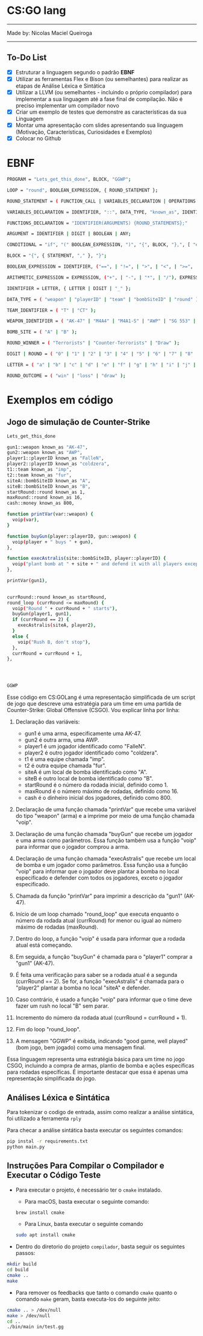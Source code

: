 # CS:GO lang

---

Made by: Nicolas Maciel Queiroga

---

## To-Do List

- [x]  Estruturar a linguagem segundo o padrão ********EBNF********
- [x]  Utilizar as ferramentas Flex e Bison (ou semelhantes) para realizar as etapas de Análise Léxica e Sintática
- [x]  Utilizar a LLVM (ou semelhantes - incluindo o próprio compilador) para implementar a sua linguagem até a fase final de compilação. Não é preciso implementar um compilador novo
- [x]  Criar um exemplo de testes que demonstre as características da sua Linguagem
- [x]  Montar uma apresentação com slides apresentando sua linguagem (Motivação, Características, Curiosidades e Exemplos)
- [x]  Colocar no Github

# EBNF

```bash
PROGRAM = "Lets_get_this_done", BLOCK, "GGWP";

LOOP = "round", BOOLEAN_EXPRESSION, { ROUND_STATEMENT };

ROUND_STATEMENT = ( FUNCTION_CALL | VARIABLES_DECLARATION | OPERATIONS );

VARIABLES_DECLARATION = IDENTIFIER, "::", DATA_TYPE, "known_as", IDENTIFIER;

FUNCTIONS_DECLARATION = "IDENTIFIER(ARGUMENTS) {ROUND_STATEMENTS};"

ARGUMENT = IDENTIFIER | DIGIT | BOOLEAN | ANY;

CONDITIONAL = "if", "(" BOOLEAN_EXPRESSION, ")", "{", BLOCK, "},", [ "else", "{", BLOCK, "}," ];

BLOCK = "{", { STATEMENT, "," }, "}";

BOOLEAN_EXPRESSION = IDENTIFIER, ("==", | "!=", | ">", | "<", | ">=", | "<="), IDENTIFIER;

ARITHMETIC_EXPRESSION = EXPRESSION, ("+", | "-", | "*", | "/"), EXPRESSION;

IDENTIFIER = LETTER, { LETTER | DIGIT | "_" };

DATA_TYPE = ( "weapon" | "playerID" | "team" | "bombSiteID" | "round" );

TEAM_IDENTIFIER = ( "T" | "CT" );

WEAPON_IDENTIFIER = ( "AK-47" | "M4A4" | "M4A1-S" | "AWP" | "SG 553" | "Glock-18" | "USP-S" | "P2000" | "Desert Eagle" | "Tec-9" | "Five-SeveN" | "MP7" | "MP9" | "PP-Bizon" | "MAC-10" | "Galil AR" | "FAMAS" | "Sawed-Off" | "Nova" | "XM1014" | "MAG-7" | "M249" | "Negev" );

BOMB_SITE = ( "A" | "B" );

ROUND_WINNER = ( "Terrorists" | "Counter-Terrorists" | "Draw" );

DIGIT | ROUND = ( "0" | "1" | "2" | "3" | "4" | "5" | "6" | "7" | "8" | "9" );

LETTER = ( "a" | "b" | "c" | "d" | "e" | "f" | "g" | "h" | "i" | "j" | "k" | "l" | "m" | "n" | "o" | "p" | "q" | "r" | "s" | "t" | "u" | "v" | "w" | "x" | "y" | "z" | "A" | "B" | "C" | "D" | "E" | "F" | "G" | "H" | "I" | "J" | "K" | "L" | "M" | "N" | "O" | "P" | "Q" | "R" | "S" | "T" | "U" | "V" | "W" | "X" | "Y" | "Z" );

ROUND_OUTCOME = ( "win" | "loss" | "draw" );
```

# Exemplos em código

## Jogo de simulação de Counter-Strike

```bash
Lets_get_this_done

gun1::weapon known_as "AK-47",
gun2::weapon known_as "AWP",
player1::playerID known_as "FalleN",
player2::playerID known_as "coldzera",
t1::team known_as "imp",
t2::team known_as "fur",
siteA::bombSiteID known_as "A",
siteB::bombSiteID known_as "B",
startRound::round known_as 1,
maxRound::round known_as 16,
cash::money known_as 800,

function printVar(var::weapon) {
  voip(var),
}

function buyGun(player::playerID, gun::weapon) {
  voip(player + " buys " + gun),
},

function execAstralis(site::bombSiteID, player::playerID) {
  voip("plant bomb at " + site + " and defend it with all players except " + player),
},

printVar(gun1),

  
currRound::round known_as startRound,
round_loop (currRound <= maxRound) {
  voip("Round " + currRound + " starts"),
  buyGun(player1, gun1),
  if (currRound == 2) {
    execAstralis(siteA, player2),
  }
  else {
    voip("Rush B, don't stop"),
  },
  currRound = currRound + 1,
},




GGWP
```

Esse código em CS:GOLang é uma representação simplificada de um script de jogo que descreve uma estratégia para um time em uma partida de Counter-Strike: Global Offensive (CSGO). Vou explicar linha por linha:

1. Declaração das variáveis:
   - gun1 é uma arma, especificamente uma AK-47.
   - gun2 é outra arma, uma AWP.
   - player1 é um jogador identificado como "FalleN".
   - player2 é outro jogador identificado como "coldzera".
   - t1 é uma equipe chamada "imp".
   - t2 é outra equipe chamada "fur".
   - siteA é um local de bomba identificado como "A".
   - siteB é outro local de bomba identificado como "B".
   - startRound é o número da rodada inicial, definido como 1.
   - maxRound é o número máximo de rodadas, definido como 16.
   - cash é o dinheiro inicial dos jogadores, definido como 800.

2. Declaração de uma função chamada "printVar" que recebe uma variável do tipo "weapon" (arma) e a imprime por meio de uma função chamada "voip".

3. Declaração de uma função chamada "buyGun" que recebe um jogador e uma arma como parâmetros. Essa função também usa a função "voip" para informar que o jogador comprou a arma.

4. Declaração de uma função chamada "execAstralis" que recebe um local de bomba e um jogador como parâmetros. Essa função usa a função "voip" para informar que o jogador deve plantar a bomba no local especificado e defender com todos os jogadores, exceto o jogador especificado.

5. Chamada da função "printVar" para imprimir a descrição da "gun1" (AK-47).

6. Início de um loop chamado "round_loop" que executa enquanto o número da rodada atual (currRound) for menor ou igual ao número máximo de rodadas (maxRound).

7. Dentro do loop, a função "voip" é usada para informar que a rodada atual está começando.

8. Em seguida, a função "buyGun" é chamada para o "player1" comprar a "gun1" (AK-47).

9. É feita uma verificação para saber se a rodada atual é a segunda (currRound == 2). Se for, a função "execAstralis" é chamada para o "player2" plantar a bomba no local "siteA" e defender.

10. Caso contrário, é usado a função "voip" para informar que o time deve fazer um rush no local "B" sem parar.

11. Incremento do número da rodada atual (currRound = currRound + 1).

12. Fim do loop "round_loop".

13. A mensagem "GGWP" é exibida, indicando "good game, well played" (bom jogo, bem jogado) como uma mensagem final.

Essa linguagem representa uma estratégia básica para um time no jogo CSGO, incluindo a compra de armas, plantio de bomba e ações específicas para rodadas específicas. É importante destacar que essa é apenas uma representação simplificada do jogo.


## Análises Léxica e Sintática

Para tokenizar o codigo de entrada, assim como realizar a análise sintática, foi utilizado a ferramenta `rply`

Para checar a análise sintática basta executar os seguintes comandos:

```bash
pip instal -r requirements.txt
python main.py
```

## Instruções Para Compilar o Compilador e Executar o Código Teste

- Para executar o projeto, é necessário ter o `cmake` instalado.
  - Para macOS, basta executar o seguinte comando:
  ```bash
  brew install cmake
  ```
  - Para Linux, basta executar o seguinte comando 
  ```bash
  sudo apt install cmake
  ```

- Dentro do diretorio do projeto `compilador`, basta seguir os seguintes passos:
```bash
mkdir build
cd build
cmake ..
make
```
  
- Para remover os feedbacks que tanto o comando `cmake` quanto o comando `make` geram, basta executa-los do seguinte jeito:
```bash
cmake .. > /dev/null
make > /dev/null
cd ..
./bin/main in/test.gg
```
